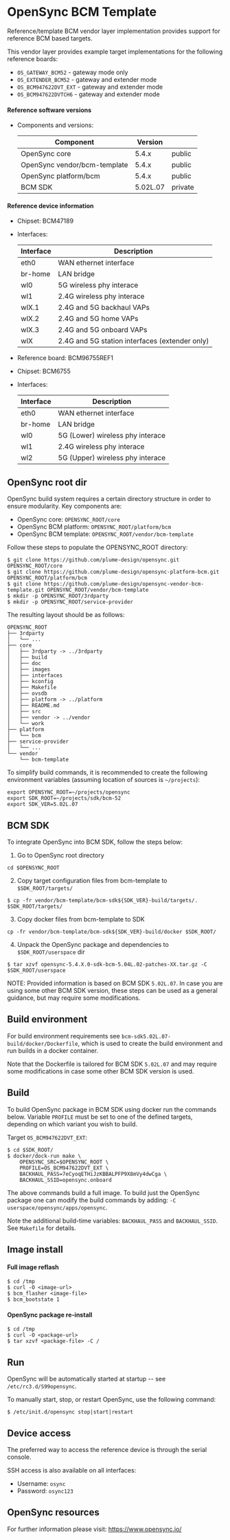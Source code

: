 OpenSync BCM Template
=====================

Reference/template BCM vendor layer implementation provides support for reference
BCM based targets.

This vendor layer provides example target implementations for the following
reference boards:
* `OS_GATEWAY_BCM52` - gateway mode only
* `OS_EXTENDER_BCM52` - gateway and extender mode
* `OS_BCM947622DVT_EXT` - gateway and extender mode
* `OS_BCM947622DVTCH6` - gateway and extender mode

#### Reference software versions

* Components and versions:

    | Component                    | Version  |         |
    |------------------------------|----------|---------|
    | OpenSync core                | 5.4.x    | public  |
    | OpenSync vendor/bcm-template | 5.4.x    | public  |
    | OpenSync platform/bcm        | 5.4.x    | public  |
    | BCM SDK                      | 5.02L.07 | private |


#### Reference device information

* Chipset: BCM47189

* Interfaces:

    | Interface     | Description                                       |
    |---------------|---------------------------------------------------|
    | eth0          | WAN ethernet interface                            |
    | br-home       | LAN bridge                                        |
    | wl0           | 5G wireless phy interace                          |
    | wl1           | 2.4G wireless phy interace                        |
    | wlX.1         | 2.4G and 5G backhaul VAPs                         |
    | wlX.2         | 2.4G and 5G home VAPs                             |
    | wlX.3         | 2.4G and 5G onboard VAPs                          |
    | wlX           | 2.4G and 5G station interfaces (extender only)    |


* Reference board: BCM96755REF1

* Chipset: BCM6755

* Interfaces:

    | Interface     | Description                                       |
    |---------------|---------------------------------------------------|
    | eth0          | WAN ethernet interface                            |
    | br-home       | LAN bridge                                        |
    | wl0           | 5G (Lower) wireless phy interace                  |
    | wl1           | 2.4G wireless phy interace                        |
    | wl2           | 5G (Upper) wireless phy interace                  |


OpenSync root dir
-----------------

OpenSync build system requires a certain directory structure in order to ensure
modularity. Key components are:

* OpenSync core:         `OPENSYNC_ROOT/core`
* OpenSync BCM platform: `OPENSYNC_ROOT/platform/bcm`
* OpenSync BCM template: `OPENSYNC_ROOT/vendor/bcm-template`

Follow these steps to populate the OPENSYNC_ROOT directory:

```
$ git clone https://github.com/plume-design/opensync.git OPENSYNC_ROOT/core
$ git clone https://github.com/plume-design/opensync-platform-bcm.git OPENSYNC_ROOT/platform/bcm
$ git clone https://github.com/plume-design/opensync-vendor-bcm-template.git OPENSYNC_ROOT/vendor/bcm-template
$ mkdir -p OPENSYNC_ROOT/3rdparty
$ mkdir -p OPENSYNC_ROOT/service-provider
```

The resulting layout should be as follows:

```
OPENSYNC_ROOT
├── 3rdparty
│   └── ...
├── core
│   ├── 3rdparty -> ../3rdparty
│   ├── build
│   ├── doc
│   ├── images
│   ├── interfaces
│   ├── kconfig
│   ├── Makefile
│   ├── ovsdb
│   ├── platform -> ../platform
│   ├── README.md
│   ├── src
│   ├── vendor -> ../vendor
│   └── work
├── platform
│   └── bcm
├── service-provider
│   └── ...
└── vendor
    └── bcm-template
```

To simplify build commands, it is recommended to create the following
environment variables (assuming location of sources is `~/projects`):

```
export OPENSYNC_ROOT=~/projects/opensync
export SDK_ROOT=~/projects/sdk/bcm-52
export SDK_VER=5.02L.07
```


BCM SDK
-------

To integrate OpenSync into BCM SDK, follow the steps below:

1. Go to OpenSync root directory
```
cd $OPENSYNC_ROOT
```

2. Copy target configuration files from bcm-template to `$SDK_ROOT/targets/`

```
$ cp -fr vendor/bcm-template/bcm-sdk${SDK_VER}-build/targets/.  $SDK_ROOT/targets/
```

3. Copy docker files from bcm-template to SDK

```
cp -fr vendor/bcm-template/bcm-sdk${SDK_VER}-build/docker $SDK_ROOT/
```

4. Unpack the OpenSync package and dependencies to `$SDK_ROOT/userspace` dir

```
$ tar xzvf opensync-5.4.X.0-sdk-bcm-5.04L.02-patches-XX.tar.gz -C $SDK_ROOT/userspace
```

NOTE: Provided information is based on BCM SDK `5.02L.07`. In case you are
using some other BCM SDK version, these steps can be used as a general guidance,
but may require some modifications.


Build environment
-----------------

For build environment requirements see `bcm-sdk5.02L.07-build/docker/Dockerfile`, which is used to
create the build environment and run builds in a docker container.

Note that the Dockerfile is tailored for BCM SDK `5.02L.07` and may require some
modifications in case some other BCM SDK version is used.


Build
-----

To build OpenSync package in BCM SDK using docker run the commands below.
Variable `PROFILE` must be set to one of the defined targets, depending on
which variant you wish to build.

Target `OS_BCM947622DVT_EXT`:

```
$ cd $SDK_ROOT/
$ docker/dock-run make \
    OPENSYNC_SRC=$OPENSYNC_ROOT \
    PROFILE=OS_BCM947622DVT_EXT \
    BACKHAUL_PASS=7eCyoqETHiJzKBBALPFP9X8mVy4dwCga \
    BACKHAUL_SSID=opensync.onboard
```

The above commands build a full image. To build just the OpenSync package one
can modify the build commands by adding: `-C userspace/opensync/apps/opensync`.

Note the additional build-time variables: `BACKHAUL_PASS` and `BACKHAUL_SSID`.
See `Makefile` for details.


Image install
-------------

#### Full image reflash

```
$ cd /tmp
$ curl -O <image-url>
$ bcm_flasher <image-file>
$ bcm_bootstate 1
```

#### OpenSync package re-install

```
$ cd /tmp
$ curl -O <package-url>
$ tar xzvf <package-file> -C /
```


Run
---

OpenSync will be automatically started at startup -- see `/etc/rc3.d/S99opensync`.

To manually start, stop, or restart OpenSync, use the following command:

```
$ /etc/init.d/opensync stop|start|restart
```


Device access
-------------

The preferred way to access the reference device is through the serial console.

SSH access is also available on all interfaces:
* Username: `osync`
* Password: `osync123`


OpenSync resources
------------------

For further information please visit: https://www.opensync.io/
